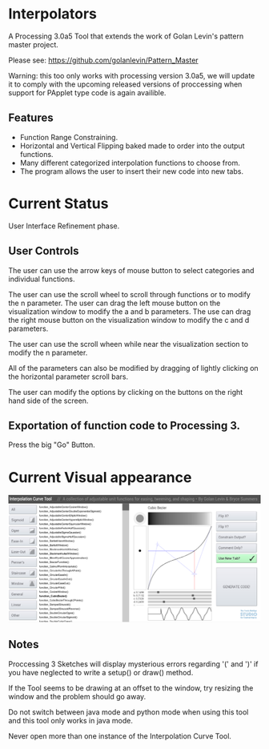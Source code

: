 # Interpolators
A Processing 3.0a5 Tool that extends the work of Golan Levin's pattern master project.

Please see: https://github.com/golanlevin/Pattern_Master

Warning: this too only works with processing version 3.0a5, we will update it to comply with the upcoming released versions of proccessing when support for PApplet type code is again availible.

Features
-----

- Function Range Constraining.
- Horizontal and Vertical Flipping baked made to order into the output functions.
- Many different categorized interpolation functions to choose from.
- The program allows the user to insert their new code into new tabs.


Current Status
============

User Interface Refinement phase.

User Controls
-----

The user can use the arrow keys of mouse button to select categories and individual functions.

The user can use the scroll wheel to scroll through functions or to modify the n parameter.
The user can drag the left mouse button on the visualization window to modify the a and b parameters.
The use can drag the right mouse button on the visualization window to modify the c and d parameters.

The user can use the scroll wheen while near the visualization section to modify the n parameter.

All of the parameters can also be modified by dragging of lightly clicking on the horizontal parameter scroll bars.

The user can modify the options by clicking on the buttons on the right hand side of the screen.

Exportation of function code to Processing 3.
--------------

Press the big "Go" Button.


Current Visual appearance
==================

![alt text](https://github.com/Bryce-Summers/Interpolators/blob/master/Screenshots/6-22-2015.png "Visual Appearance, 6/12/2015")




Notes
----

Proccessing 3 Sketches will display mysterious errors regarding '(' and ')' if you have neglected to write a setup() or draw() method.

If the Tool seems to be drawing at an offset to the window, try resizing the window and the problem should go away.

Do not switch between java mode and python mode when using this tool and this tool only works in java mode.

Never open more than one instance of the Interpolation Curve Tool.
